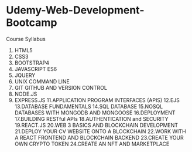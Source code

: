 # Udemy-Web-Development-Bootcamp

Course Syllabus 

1. HTML5
2. CSS3
3. BOOTSTRAP4
4. JAVASCRIPT ES6
5. JQUERY
6. UNIX COMMAND LINE
7. GIT GITHUB AND VERSION CONTROL
8. NODE.JS
9. EXPRESS.JS
11.APPLICATION PROGRAM INTERFACES (APIS)
12.EJS
13.DATABASE FUNDAMENTALS
14.SQL DATABASE
15.NOSQL DATABASES WITH MONGODB AND MONGOOSE
16.DEPLOYMENT 
17.BUILDING RESTful APIs
18.AUTHENTICATION and SECURITY
19.REACT.JS
20.WEB 3 BASICS AND BLOCKCHAIN DEVELOPMENT
21.DEPLOY YOUR CV WEBSITE ONTO A BLOCKCHAIN
22.WORK WITH A REACT FRONTEND AND BLOCKCHAIN BACKEND
23.CREATE YOUR OWN CRYPTO TOKEN
24.CREATE AN NFT AND MARKETPLACE
